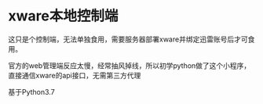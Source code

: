 # xware本地控制端
这只是个控制端，无法单独食用，需要服务器部署xware并绑定迅雷账号后才可食用。

官方的web管理端反应太慢，经常抽风掉线，所以初学python做了这个小程序，直接通信xware的api接口，无需第三方代理

基于Python3.7
